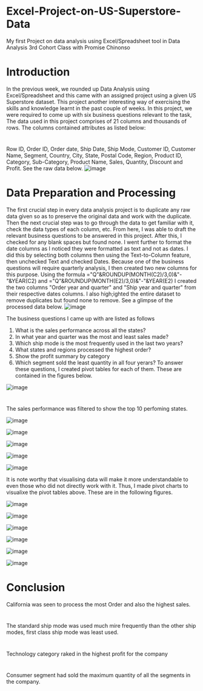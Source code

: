 # Excel-Project-on-US-Superstore-Data
My first Project on data analysis using Excel/Spreadsheet tool in Data Analysis 3rd Cohort Class with Promise Chinonso
# Introduction
In the previous week, we rounded up Data Analysis using Excel/Spreadsheet and this came with an assigned project using a given US Superstore dataset. This project another interesting way of exercising the skills and knowledge learnt in the past couple of weeks. In this project, we were required to come up with six business questions relevant to the task, 
The data used in this project comprises of 21 columns and thousands of rows. The columns contained attributes as listed below:
#
Row ID, Order ID, Order date, Ship Date, Ship Mode, Customer ID, Customer Name, Segment, Country, City, State, Postal Code, Region, Product ID, Category, Sub-Category, Product Name, Sales, Quantity, Discount and Profit. See the raw data below.
![image](https://github.com/dianeanalyst/Excel-Project-on-US-Superstore-Data/assets/120665115/73157fa7-d467-447d-a630-e7d5abb72a5d)

# Data Preparation and Processing
The first crucial step in every data analysis project is to duplicate any raw data given so as to preserve the original data and work with the duplicate. Then the next crucial step was to go through the data to get familiar with it, check the data types of each column, etc. From here, I was able to draft the relevant business questions to be answered in this project. After this, I checked for any blank spaces but found none. I went further to format the date columns as I noticed they were formatted as text and not as dates. I did this by selecting both columns then using the Text-to-Column feature, then unchecked Text and checked Dates. 
Because one of the business questions will require quarterly analysis, I then created two new columns for this purpose. Using the formula ="Q"&ROUNDUP(MONTH(C2)/3,0)&"-"&YEAR(C2) and ="Q"&ROUNDUP(MONTH(E2)/3,0)&"-"&YEAR(E2) I created the two columns "Order year and quarter" and "Ship year and quarter" from their respective dates columns. I also high;ighted the entire dataset to remove duplicates but found none to remove. See a glimpse of the processed data below.
![image](https://github.com/dianeanalyst/Excel-Project-on-US-Superstore-Data/assets/120665115/9b1a41ed-263d-4f1b-b2f0-705fbda9b67b)

The business questions I came up with are listed as follows
1. What is the sales performance across all the states?
2. In what year and quarter was the most and least sales made?
3. Which ship mode is the most frequently used in the last two years?
4. What states and regions processed the highest order?
5. Show the profit summary by category
6. Which segment sold the least quantity in all four yerars?
To answer these questions, I created pivot tables for each of them. These are contained in the figures below.

![image](https://github.com/dianeanalyst/Excel-Project-on-US-Superstore-Data/assets/120665115/54099239-373f-4330-b887-feaa6b778510)
# 
The sales performance was filtered to show the top 10 perfoming states.

![image](https://github.com/dianeanalyst/Excel-Project-on-US-Superstore-Data/assets/120665115/6555f4f9-2ce1-4c78-8f15-95a5f62dde64)

![image](https://github.com/dianeanalyst/Excel-Project-on-US-Superstore-Data/assets/120665115/b28098d9-9807-436b-9187-d1474d3f539e)

![image](https://github.com/dianeanalyst/Excel-Project-on-US-Superstore-Data/assets/120665115/dc22d0a5-9c5a-4e24-8d07-4bbd03099a6a)

![image](https://github.com/dianeanalyst/Excel-Project-on-US-Superstore-Data/assets/120665115/80eb3bc9-f746-4fdd-8bcf-d77e6c67e7e2)

![image](https://github.com/dianeanalyst/Excel-Project-on-US-Superstore-Data/assets/120665115/b1df1021-a334-47b2-aa23-fc7911a2a0b0)

It is note worthy that visualising data will make it more understandable to even those who did not directly work with it. Thus, I made pivot charts to visualixe the pivot tables above. These are in the following figures.

![image](https://github.com/dianeanalyst/Excel-Project-on-US-Superstore-Data/assets/120665115/5a8e4ac1-a36e-4d81-9de4-96133f73618a)

![image](https://github.com/dianeanalyst/Excel-Project-on-US-Superstore-Data/assets/120665115/dabd4a54-a924-4b87-8e95-51fb0f663b45)

![image](https://github.com/dianeanalyst/Excel-Project-on-US-Superstore-Data/assets/120665115/0d1df8a0-cc89-4dae-96b7-f1bc1a3d991e)

![image](https://github.com/dianeanalyst/Excel-Project-on-US-Superstore-Data/assets/120665115/3b4b441b-701e-4fee-8149-a4b7335c1fd2)

![image](https://github.com/dianeanalyst/Excel-Project-on-US-Superstore-Data/assets/120665115/1d418aa4-0e9f-48e9-b89a-532d12ec794d)

![image](https://github.com/dianeanalyst/Excel-Project-on-US-Superstore-Data/assets/120665115/beaddeb6-08a6-4752-bbc5-270200731dcc)
# Conclusion
California was seen to process the most Order and also the highest sales.
#
The standard ship mode was used much mire frequently than the other ship modes, first class ship mode was least used.
#
Technology category raked in the highest profit for the company
#
Consumer segment had sold the maximum quantity of all the segments in the company.


